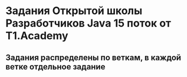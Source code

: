 # Задания Открытой школы Разработчиков Javа 15 поток от T1.Academy
## Задания распределены по веткам, в каждой ветке отдельное задание
